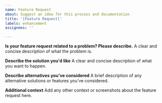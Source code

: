```yaml
---
name: Feature Request
about: Suggest an idea for this process and documentation
title: '[Feature Request]'
labels: enhancement
assignees: ''

---
```


**Is your feature request related to a problem? Please describe.**
A clear and concise description of what the problem is. 

**Describe the solution you'd like**
A clear and concise description of what you want to happen.

**Describe alternatives you've considered**
A brief description of any alternative solutions or features you've considered.

**Additional context**
Add any other context or screenshots about the feature request here.
